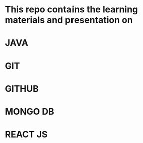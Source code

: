 # This repo contains the learning materials and presentation on
# JAVA
# GIT 
# GITHUB
# MONGO DB
# REACT JS


